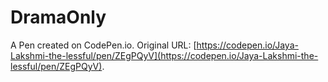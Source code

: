 # DramaOnly

A Pen created on CodePen.io. Original URL: [https://codepen.io/Jaya-Lakshmi-the-lessful/pen/ZEgPQyV](https://codepen.io/Jaya-Lakshmi-the-lessful/pen/ZEgPQyV).

